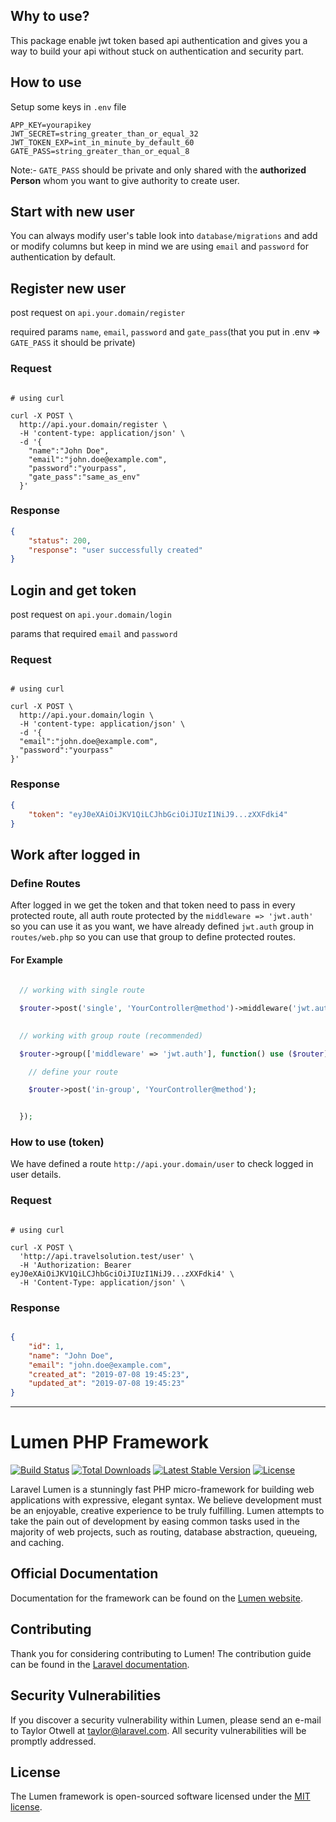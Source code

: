 ## Why to use?

This package enable jwt token based api authentication and gives you a way to build your api without stuck on authentication and security part.


## How to use

Setup some keys in `.env` file

```
APP_KEY=yourapikey
JWT_SECRET=string_greater_than_or_equal_32
JWT_TOKEN_EXP=int_in_minute_by_default_60
GATE_PASS=string_greater_than_or_equal_8
```

Note:- `GATE_PASS` should be private and only shared with the **authorized Person** whom you want to give authority to create user. 


## Start with new user

You can always modify user's table look into `database/migrations` and add or modify columns but keep in mind we are using `email` and `password` for authentication by default.



## Register new user

post request on `api.your.domain/register`

required params `name`, `email`, `password` and `gate_pass`(that you put in .env => `GATE_PASS` it should be private)


### Request

``` curl

# using curl

curl -X POST \
  http://api.your.domain/register \
  -H 'content-type: application/json' \
  -d '{
    "name":"John Doe",
    "email":"john.doe@example.com",
    "password":"yourpass",
    "gate_pass":"same_as_env"
  }'

```

### Response

``` json
{
    "status": 200,
    "response": "user successfully created"
}
```


## Login and get token

post request on `api.your.domain/login`

params that required `email` and `password`

### Request

``` curl

# using curl

curl -X POST \
  http://api.your.domain/login \
  -H 'content-type: application/json' \
  -d '{
  "email":"john.doe@example.com",
  "password":"yourpass"
}'

```

### Response

``` json
{
    "token": "eyJ0eXAiOiJKV1QiLCJhbGciOiJIUzI1NiJ9...zXXFdki4"
}
```

## Work after logged in

### Define Routes
After logged in we get the token and that token need to pass in every protected  route, all auth route protected by the `middleware => 'jwt.auth'` so you can use it as you want, we have already defined  `jwt.auth` group in `routes/web.php` so you can use that group to define protected routes.

#### For Example

``` php
  
  // working with single route

  $router->post('single', 'YourController@method')->middleware('jwt.auth');
  

  // working with group route (recommended)

  $router->group(['middleware' => 'jwt.auth'], function() use ($router) {

    // define your route

    $router->post('in-group', 'YourController@method');


  });

```

### How to use (token)

We have defined a route `http://api.your.domain/user` to check logged in user details.


### Request

``` curl

# using curl

curl -X POST \
  'http://api.travelsolution.test/user' \
  -H 'Authorization: Bearer eyJ0eXAiOiJKV1QiLCJhbGciOiJIUzI1NiJ9...zXXFdki4' \
  -H 'Content-Type: application/json' \
```

### Response

``` json

{
    "id": 1,
    "name": "John Doe",
    "email": "john.doe@example.com",
    "created_at": "2019-07-08 19:45:23",
    "updated_at": "2019-07-08 19:45:23"
}

```

___


# Lumen PHP Framework

[![Build Status](https://travis-ci.org/laravel/lumen-framework.svg)](https://travis-ci.org/laravel/lumen-framework)
[![Total Downloads](https://poser.pugx.org/laravel/lumen-framework/d/total.svg)](https://packagist.org/packages/laravel/lumen-framework)
[![Latest Stable Version](https://poser.pugx.org/laravel/lumen-framework/v/stable.svg)](https://packagist.org/packages/laravel/lumen-framework)
[![License](https://poser.pugx.org/laravel/lumen-framework/license.svg)](https://packagist.org/packages/laravel/lumen-framework)

Laravel Lumen is a stunningly fast PHP micro-framework for building web applications with expressive, elegant syntax. We believe development must be an enjoyable, creative experience to be truly fulfilling. Lumen attempts to take the pain out of development by easing common tasks used in the majority of web projects, such as routing, database abstraction, queueing, and caching.

## Official Documentation

Documentation for the framework can be found on the [Lumen website](https://lumen.laravel.com/docs).

## Contributing

Thank you for considering contributing to Lumen! The contribution guide can be found in the [Laravel documentation](https://laravel.com/docs/contributions).

## Security Vulnerabilities

If you discover a security vulnerability within Lumen, please send an e-mail to Taylor Otwell at taylor@laravel.com. All security vulnerabilities will be promptly addressed.

## License

The Lumen framework is open-sourced software licensed under the [MIT license](https://opensource.org/licenses/MIT).
